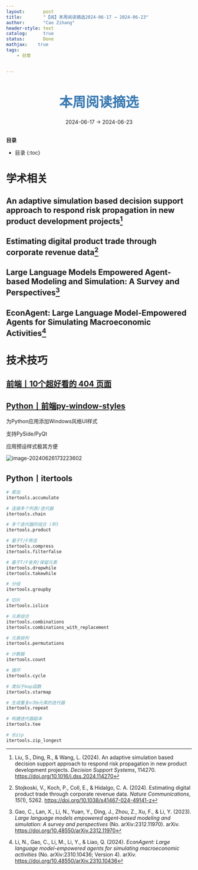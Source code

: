 ```yaml
---
layout:       post
title:        "【阅】本周阅读摘选2024-06-17 → 2024-06-23"
author:       "Cao Zihang"
header-style: text
catalog:      true
status:		  Done
mathjax: 	true
tags:
    - 日常


---
```


<center style="margin-bottom: 20px; margin-top: 50px"><font color="#3879B1" style="line-height: 1.4;font-weight: 700;font-size: 36px;box-sizing: border-box; ">本周阅读摘选</font></center>

<center style=" margin-bottom: 30px;">2024-06-17 → 2024-06-23</center>

<font style="font-weight: bold;">目录</font>

* 目录
{:toc}
# 学术相关

## An adaptive simulation based decision support approach to respond risk propagation in new product development projects[^1]



## Estimating digital product trade through corporate revenue data[^2]



## Large Language Models Empowered Agent-based Modeling and Simulation: A Survey and Perspectives[^3]



## EconAgent: Large Language Model-Empowered Agents for Simulating Macroeconomic Activities[^4]



# 技术技巧

## [前端丨10个超好看的 404 页面](https://mp.weixin.qq.com/s/rc39bshTpzQu367VSdTM0A)

## [Python丨前端py-window-styles](https://github.com/Akascape/py-window-styles)

为Python应用添加Windows风格UI样式

支持PySide/PyQt

应用预设样式极其方便

![image-20240626173223602](https://img.caozihang.com/img/202406261732984.png)

## Python丨itertools

```py
# 累加
itertools.accumulate

# 连接多个列表/迭代器
itertools.chain

# 多个迭代器的组合 (积)
itertools.product

# 基于T/F筛选
itertools.compress
itertools.filterfalse

# 基于T/F舍弃/保留元素
itertools.dropwhile
itertools.takewhile

# 分组
itertools.groupby

# 切片
itertools.islice

# 元素组合
itertools.combinations
itertools.combinations_with_replacement

# 元素排列
itertools.permutations

# 计数器
itertools.count

# 循环
itertools.cycle

# 类似于map函数
itertools.starmap

# 生成重复n次m元素的迭代器
itertools.repeat

# 构建迭代器副本
itertools.tee

# 长zip
itertools.zip_longest
```



[^1]: Liu, S., Ding, R., & Wang, L. (2024). An adaptive simulation based decision support approach to respond risk propagation in new product development projects. *Decision Support Systems*, 114270. https://doi.org/10.1016/j.dss.2024.114270
[^2]: Stojkoski, V., Koch, P., Coll, E., & Hidalgo, C. A. (2024). Estimating digital product trade through corporate revenue data. *Nature Communications*, *15*(1), 5262. https://doi.org/10.1038/s41467-024-49141-z
[^3]: Gao, C., Lan, X., Li, N., Yuan, Y., Ding, J., Zhou, Z., Xu, F., & Li, Y. (2023). *Large language models empowered agent-based modeling and simulation: A survey and perspectives* (No. arXiv:2312.11970). arXiv. https://doi.org/10.48550/arXiv.2312.11970
[^4]: Li, N., Gao, C., Li, M., Li, Y., & Liao, Q. (2024). *EconAgent: Large language model-empowered agents for simulating macroeconomic activities* (No. arXiv:2310.10436; Version 4). arXiv. https://doi.org/10.48550/arXiv.2310.10436
